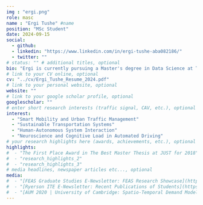 ```yaml
---
img : "ergi.png"
role: masc
name : "Ergi Tushe" #name
position: "MSc Student" 
date: 2024-09-15
social: 
  - github:
  - linkedin: "https://www.linkedin.com/in/ergi-tushe-aba082186/"
  - twitter: ""
# status: "" # additional titles, optional
bio: "Ergi is currently pursuing a Master's degree in Data Science at Toronto Metropolitan University in Canada. She holds a Bachelor's of Science Degree from [Queen's University in Kingston](https://www.queensu.ca/), Ontario, where she graduated with Honours. Ergi's professional experience as an Investment Research Analyst at a Wealth Management firm, and as a Teaching Assistant at Toronto Metropolitan University, has equipped her with valuable skills in conducting in-depth research, data analysis, and performance evaluation. As a recipient of the [Mitacs Accelerate Internship](https://www.mitacs.ca/our-programs/accelerate-core-business/), Ergi will be writing her thesis under the supervision of Dr. Bilal Farooq."
# link to your CV online, optional
cv: "../cv/Ergi_Tushe_Resume_2024.pdf" 
# link to your personal website, optional
website: "" 
# link to your google scholar profile, optional
googlescholar: "" 
# enter short research interests (traffic signal, CAV, etc.), optional
interest: 
  - "Smart Mobility and Urban Traffic Management"
  - "Sustainable Transportation Systems"
  - "Human-Autonomous System Interaction"
  - "Neuroscience and Cognitive Load in Automated Driving"
# your research highlights here (awards, achievements, etc.), optional
highlights: 
#  - "The First Place Award in The Best Master Thesis at JUST for 2018"
#  - "research_highlights_2"
#  - "research_highlights_3" 
# media headlines, newspaper articles etc..., optional
media: 
#  - "[FEAS Graduate Studies E-Newsletter: FEAS Research Showcase](https://mailchi.mp/087aae242858/feas-grad-enewsletter-free-yoga-event-contests-more?e=d7dd66fd13)"
#  - "[Ryerson ITE E-Newsletter: Recent Publications of Students](https://drive.google.com/drive/folders/14AawRmO4nz5UcOHxGyzcoQ0BoMTmicUa)"
#  - "[AUM 2020 | University of Cambridge: Spatio-Temporal Demand Modelling for On-Demand Transit Services](https://www.youtube.com/watch?v=Vd_H7G67r_I&t=2923s)"
---
```

